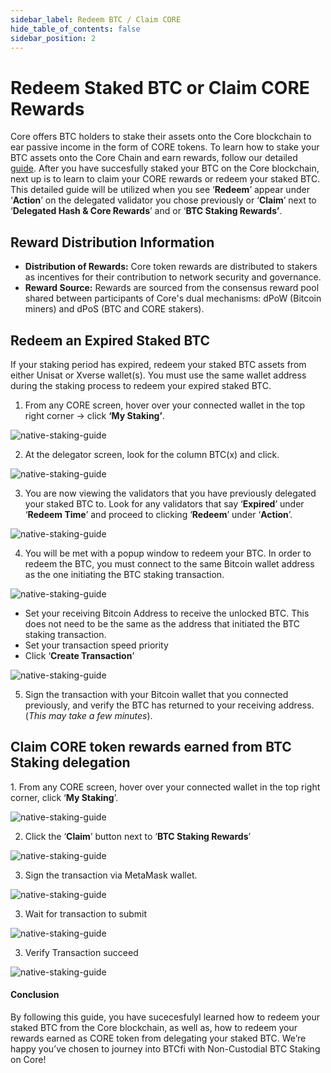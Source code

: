 ```yaml
---
sidebar_label: Redeem BTC / Claim CORE
hide_table_of_contents: false
sidebar_position: 2
---
```


# Redeem Staked BTC or Claim CORE Rewards

Core offers BTC holders to stake their assets onto the Core blockchain to ear passive income in the form of CORE tokens. To learn how to stake your BTC assets onto the Core Chain and earn rewards, follow our detailed [guide](./stake-btc-guide.md). After you have succesfully staked your BTC on the Core blockchain, next up is to learn to claim your CORE rewards or redeem your staked BTC. This detailed guide will be utilized when you see ‘**Redeem**’ appear under ‘**Action**’ on the delegated validator you chose previously or ‘**Claim**’ next to ‘**Delegated Hash & Core Rewards**’ and or ‘**BTC Staking Rewards’**.

## Reward Distribution Information

- **Distribution of Rewards:** Core token rewards are distributed to stakers as incentives for their contribution to network security and governance.
- **Reward Source:** Rewards are sourced from the consensus reward pool shared between participants of Core's dual mechanisms: dPoW (Bitcoin miners) and dPoS (BTC and CORE stakers).

## Redeem an Expired Staked BTC

If your staking period has expired, redeem your staked BTC assets from either Unisat or Xverse wallet(s). You must use the same wallet address during the staking process to redeem your expired staked BTC.

1. From any CORE screen, hover over your connected wallet in the top right corner → click **‘My Staking’**.

![native-staking-guide](../../../../static/img/native-staking/native-staking-18.avif)

2. At the delegator screen, look for the column BTC(x) and click.

![native-staking-guide](../../../../static/img/native-staking/native-staking-19.avif)

3. You are now viewing the validators that you have previously delegated your staked BTC to. Look for any validators that say ‘**Expired**’ under ‘**Redeem Time**’ and proceed to clicking ‘**Redeem**’ under ‘**Action**’.

![native-staking-guide](../../../../static/img/native-staking/native-staking-20.avif)

4. You will be met with a popup window to redeem your BTC. In order to redeem the BTC, you must connect to the same Bitcoin wallet address as the one initiating the BTC staking transaction.

![native-staking-guide](../../../../static/img/native-staking/native-staking-21.avif)

- Set your receiving Bitcoin Address to receive the unlocked BTC. This does not need to be the same as the address that initiated the BTC staking transaction.
- Set your transaction speed priority
- Click ‘**Create Transaction**’

![native-staking-guide](../../../../static/img/native-staking/native-staking-22.avif)

5. Sign the transaction with your Bitcoin wallet that you connected previously, and verify the BTC has returned to your receiving address. (_This may take a few minutes_).

## Claim CORE token rewards earned from BTC Staking delegation

1\. From any CORE screen, hover over your connected wallet in the top right corner, click ‘**My Staking**’.

![native-staking-guide](../../../../static/img/native-staking/native-staking-23.avif)

2. Click the ‘**Claim**’ button next to ‘**BTC Staking Rewards**’

![native-staking-guide](../../../../static/img/native-staking/native-staking-24.avif)

3. Sign the transaction via MetaMask wallet.

![native-staking-guide](../../../../static/img/native-staking/native-staking-25.png)

3. Wait for transaction to submit

![native-staking-guide](../../../../static/img/native-staking/native-staking-26.avif)

3. Verify Transaction succeed

![native-staking-guide](../../../../static/img/native-staking/native-staking-27.avif)

#### Conclusion

By following this guide, you have sucecesfulyl learned how to redeem your staked BTC from the Core blockchain, as well as, how to redeem your rewards earned as CORE token from delegating your staked BTC. We’re happy you’ve chosen to journey into BTCfi with Non-Custodial BTC Staking on Core!
